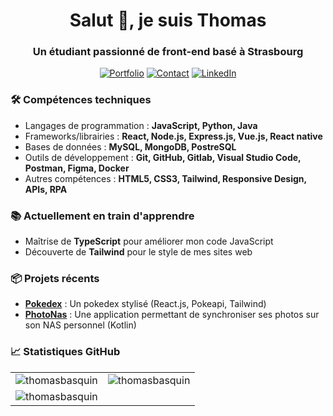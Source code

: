 <h1 align="center">Salut 👋, je suis Thomas</h1>
<h3 align="center">Un étudiant passionné de front-end basé à Strasbourg</h3>

<p align="center">
  <a href="https://thomasbasquin.github.io/"><img src="https://img.shields.io/badge/Portfolio-232F3E?style=for-the-badge&logo=amazon-aws&logoColor=white" alt="Portfolio" /></a>
  <a href="mailto:thomas.basquin2@gmail.com"><img src="https://img.shields.io/badge/Contact-2A2A2A?style=for-the-badge&logo=minutemailer&logoColor=white" alt="Contact" /></a>
  <a href="https://linkedin.com/in/thomas-basquin" target="blank"><img src="https://img.shields.io/badge/LinkedIn-0077B5?style=for-the-badge&logo=linkedin&logoColor=white" alt="LinkedIn" /></a>
</p>

### 🛠️ Compétences techniques

- Langages de programmation : **JavaScript, Python, Java**
- Frameworks/librairies : **React, Node.js, Express.js, Vue.js, React native**
- Bases de données : **MySQL, MongoDB, PostreSQL**
- Outils de développement : **Git, GitHub, Gitlab, Visual Studio Code, Postman, Figma, Docker**
- Autres compétences : **HTML5, CSS3, Tailwind, Responsive Design, APIs, RPA**

### 📚 Actuellement en train d'apprendre

- Maîtrise de **TypeScript** pour améliorer mon code JavaScript
- Découverte de **Tailwind** pour le style de mes sites web

### 📦 Projets récents

- [**Pokedex**](https://github.com/ThomasBasquin/Pokedex) : Un pokedex stylisé (React.js, Pokeapi, Tailwind) 
- [**PhotoNas**](https://github.com/ThomasBasquin/Android-NAS-Photo-Transfer) : Une application permettant de synchroniser ses photos sur son NAS personnel (Kotlin)

### 📈 Statistiques GitHub

<table>
  <tr>
    <td><img src="https://github-readme-stats.vercel.app/api/top-langs?username=thomasbasquin&show_icons=true&locale=fr&layout=compact" alt="thomasbasquin" /></td>
    <td><img src="https://github-readme-stats.vercel.app/api?username=thomasbasquin&show_icons=true&locale=fr" alt="thomasbasquin" /></td>
  </tr>
  <tr>
    <td colspan="2"><img align="center" src="https://github-readme-streak-stats.herokuapp.com/?user=thomasbasquin&" alt="thomasbasquin" /></td>
  </tr>
</table>
